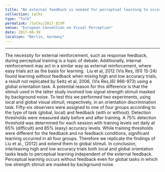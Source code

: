 ```yaml
---
title: "No external feedback is needed for perceptual learning to occur in local and global orientation tasks."
collection: talks
type: "Talk"
permalink: /talks/2017_ECVP
venue: "European Convention on Visual Perception"
date: 2017-08-30
location: "Berlin, Germany"
---
```

** **

The necessity for external reinforcement, such as response feedback, during perceptual training is a topic of debate. Additionally, internal reinforcement may act in a similar way as external reinforcement, where easy trials act as the basis for learning.  Liu et al, 2012 (Vis Res, (61) 15-24) found learning without feedback when mixing high and low accuracy trials, a result not replicated by Seitz et al, 2006, (Vis Res,(6) 966-973) using a global orientation task. A potential reason for this difference is that the stimuli used in the latter study involved low signal strength stimuli masked by background noise. To test this we performed two experiments, using local and global visual stimuli, respectively, in an orientation discrimination task. Fifty-six observers were assigned to one of four groups according to the type of task (global, local) and feedback (with or without). Detection thresholds were measured daily before and after training. A 75% detection threshold was determined for each session with training levels set daily at 65% (difficult) and 85% (easy) accuracy levels. While training thresholds were different for the feedback and no feedback conditions, significant learning occurred in all four groups. Therefore we replicate the findings of Liu et al., (2012) and extend them to global stimuli. In conclusion, interleaving high and low accuracy trials both local and global orientation tasks leads to perceptual learning independent of the external feedback. Perceptual learning occurs without feedback even for global tasks in which low strength stimuli are masked by background noise.


